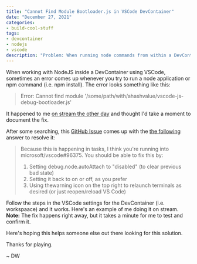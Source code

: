 ```yaml
---
title: "Cannot Find Module Bootloader.js in VSCode DevContainer"
date: "December 27, 2021"
categories:
- build-cool-stuff
tags:
- devcontainer
- nodejs
- vscode
description: "Problem: When running node commands from within a DevContainer, you receive the error 'Cannot find module bootloader.js'. This post contains the solution."
---
```

When working with NodeJS inside a DevContainer using VSCode, sometimes an error comes up whenever you try to run a node application or npm command (i.e. npm install). The error looks something like this:

> Error: Cannot find module '/some/path/with/ahashvalue/vscode-js-debug-bootloader.js'

It happened to me [on stream the other day](https://www.twitch.tv/videos/1241089586) and thought I'd take a moment to document the fix.

After some searching, this [GitHub Issue](200~https://github.com/microsoft/vscode-js-debug/issues/374) comes up with the [the following](https://github.com/microsoft/vscode-js-debug/issues/374#issuecomment-622239998) answer to resolve it:

> Because this is happening in tasks, I think you're running into microsoft/vscode#96375. You should be able to fix this by:
>
> 1) Setting debug.node.autoAttach to "disabled" (to clear previous bad state)
> 2) Setting it back to on or off, as you prefer
> 3) Using thewarning icon on the top right to relaunch terminals as desired (or just reopen/reload VS Code)

Follow the steps in the VSCode settings for the DevContainer (i.e. workspaace) and it works. Here's an example of me doing it on stream. **Note:** The fix happens right away, but it takes a minute for me to test and confirm it.

<div id="twitch-embed"></div>
<script src="https://player.twitch.tv/js/embed/v1.js"></script>
<script type="text/javascript">
  new Twitch.Player("twitch-embed", {
    video: "1241089585"
  });
</script>

Here's hoping this helps someone else out there looking for this solution.

Thanks for playing.

~ DW
